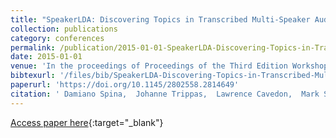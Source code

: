 ```yaml
---
title: "SpeakerLDA: Discovering Topics in Transcribed Multi-Speaker Audio Contents"
collection: publications
category: conferences
permalink: /publication/2015-01-01-SpeakerLDA-Discovering-Topics-in-Transcribed-Multi-Speaker-Audio-Contents
date: 2015-01-01
venue: 'In the proceedings of Proceedings of the Third Edition Workshop on Speech, Language &amp; Audio in Multimedia, SLAM 2015, Brisbane, Australia, October 30, 2015'
bibtexurl: '/files/bib/SpeakerLDA-Discovering-Topics-in-Transcribed-Multi-Speaker-Audio-Contents.bib'
paperurl: 'https://doi.org/10.1145/2802558.2814649'
citation: ' Damiano Spina,  Johanne Trippas,  Lawrence Cavedon,  Mark Sanderson, &quot;SpeakerLDA: Discovering Topics in Transcribed Multi-Speaker Audio Contents.&quot; In the proceedings of Proceedings of the Third Edition Workshop on Speech, Language &amp;amp; Audio in Multimedia, SLAM 2015, Brisbane, Australia, October 30, 2015, 2015.'
---
```

[Access paper here](https://doi.org/10.1145/2802558.2814649){:target="_blank"}

